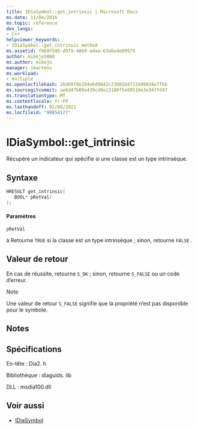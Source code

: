 ```yaml
---
title: IDiaSymbol::get_intrinsic | Microsoft Docs
ms.date: 11/04/2016
ms.topic: reference
dev_langs:
- C++
helpviewer_keywords:
- IDiaSymbol::get_intrinsic method
ms.assetid: f969f595-d9f9-48b9-adaa-63a6e4e09575
author: mikejo5000
ms.author: mikejo
manager: jmartens
ms.workload:
- multiple
ms.openlocfilehash: 2bd69f0e194ebd9842c23081b4722dd9934e7fbb
ms.sourcegitcommit: ae6d47b09a439cd0e13180f5e89510e3e347fd47
ms.translationtype: MT
ms.contentlocale: fr-FR
ms.lasthandoff: 02/08/2021
ms.locfileid: "99854177"
---
```

# <a name="idiasymbolget_intrinsic"></a>IDiaSymbol::get_intrinsic
Récupère un indicateur qui spécifie si une classe est un type intrinsèque.

## <a name="syntax"></a>Syntaxe

```C++
HRESULT get_intrinsic( 
   BOOL* pRetVal)
);
```

#### <a name="parameters"></a>Paramètres
 `pRetVal`

à Retourne `TRUE` si la classe est un type intrinsèque ; sinon, retourne `FALSE` .

## <a name="return-value"></a>Valeur de retour
 En cas de réussite, retourne `S_OK` ; sinon, retourne `S_FALSE` ou un code d’erreur.

> [!NOTE]
> Une valeur de retour `S_FALSE` signifie que la propriété n’est pas disponible pour le symbole.

## <a name="remarks"></a>Notes

## <a name="requirements"></a>Spécifications
 En-tête : Dia2. h

 Bibliothèque : diaguids. lib

 DLL : msdia100.dll

## <a name="see-also"></a>Voir aussi
- [IDiaSymbol](../../debugger/debug-interface-access/idiasymbol.md)